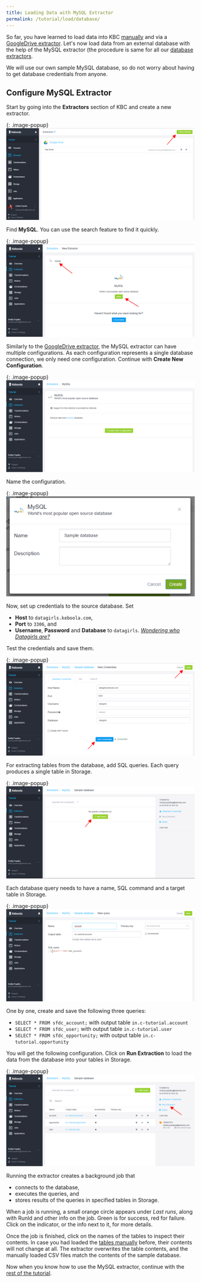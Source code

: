 ```yaml
---
title: Loading Data with MySQL Extractor
permalink: /tutorial/load/database/
---
```


So far, you have learned to load data into KBC [manually](/tutorial/load/) and
via a [GoogleDrive extractor](/tutorial/load/googledrive/).
Let's now load data from an external database with the help of the MySQL extractor
(the procedure is same for all our [database extractors](/extractors/database/).

We will use our own sample MySQL database, so do not worry about having to get database credentials from anyone.

## Configure MySQL Extractor
Start by going into the **Extractors** section of KBC and create a new extractor.

{: .image-popup}
![Screenshot - Create a new Extractor](/tutorial/load/extractor-intro-2.png)

Find **MySQL**. You can use the search feature to find it quickly.

{: .image-popup}
![Screenshot - Create a new Database Extractor](/tutorial/load/extractor-intro-3.png)

Similarly to the [GoogleDrive extractor](/tutorial/load/googledrive/), the MySQL extractor can
have multiple configurations. As each configuration represents a single database connection, we only
need one configuration. Continue with **Create New Configuration**.

{: .image-popup}
![Screenshot - New Database Extractor Configuration](/tutorial/load/extractor-db-new.png)

Name the configuration.

{: .image-popup}
![Screenshot - Create a new Database Extractor Configuration](/tutorial/load/extractor-db-create.png)

Now, set up credentials to the source database. Set

- **Host** to `datagirls.keboola.com`,
- **Port** to `3306`, and
- **Username**, **Password** and **Database** to `datagirls`.
[_Wondering who Datagirls are?_](https://www.facebook.com/datagirls/)

Test the credentials and save them.

{: .image-popup}
![Screenshot - Database Extractor Credentials](/tutorial/load/extractor-db-credentials.png)

For extracting tables from the database, add SQL queries. Each query produces a single table in Storage.

{: .image-popup}
![Screenshot - Database Extractor Introduction](/tutorial/load/extractor-db-intro-3.png)

Each database query needs to have a name, SQL command and a target table in Storage.

{: .image-popup}
![Screenshot - Add database query](/tutorial/load/extractor-db-query-edit.png)

One by one, create and save the following three queries:

- `SELECT * FROM sfdc_account;` with output table `in.c-tutorial.account`
- `SELECT * FROM sfdc_user;` with output table `in.c-tutorial.user`
- `SELECT * FROM sfdc_opportunity;` with output table `in.c-tutorial.opportunity`

You will get the following configuration. Click on **Run Extraction** to load the data
from the database into your tables in Storage.

{: .image-popup}
![Screenshot - Add database query](/tutorial/load/extractor-db-queries.png)

Running the extractor creates a background job that

- connects to the database,
- executes the queries, and
- stores results of the queries in specified tables in Storage.

When a job is running, a small orange circle appears under *Last runs*, along with RunId and other info on the job.
Green is for success, red for failure. Click on the indicator, or the info next to it, for more details.

Once the job is finished, click on the names of the tables to inspect their contents. In case you had loaded the
[tables manually](/tutorial/load/) before, their contents will not change at all.
The extractor overwrites the table contents, and the manually loaded CSV files match the contents of the sample database.

Now when you know how to use the MySQL extractor, continue with the [rest of the tutorial](/tutorial/manipulate/).

